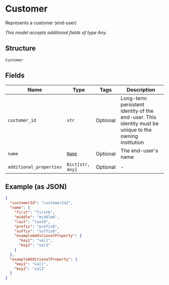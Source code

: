 
# Customer

Represents a customer (end-user)

*This model accepts additional fields of type Any.*

## Structure

`Customer`

## Fields

| Name | Type | Tags | Description |
|  --- | --- | --- | --- |
| `customer_id` | `str` | Optional | Long-term persistent identity of the end-user. This identity must be unique to the owning institution |
| `name` | [`Name`](../../doc/models/name.md) | Optional | The end-user's name |
| `additional_properties` | `Dict[str, Any]` | Optional | - |

## Example (as JSON)

```json
{
  "customerId": "customerId2",
  "name": {
    "first": "first6",
    "middle": "middle6",
    "last": "last0",
    "prefix": "prefix8",
    "suffix": "suffix0",
    "exampleAdditionalProperty": {
      "key1": "val1",
      "key2": "val2"
    }
  },
  "exampleAdditionalProperty": {
    "key1": "val1",
    "key2": "val2"
  }
}
```

